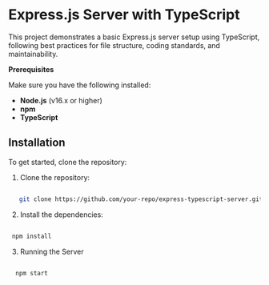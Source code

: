 
# Express.js Server with TypeScript

This project demonstrates a basic Express.js server setup using TypeScript, following best practices for file structure, coding standards, and maintainability.

**Prerequisites**

Make sure you have the following installed:

- **Node.js** (v16.x or higher)
- **npm**
- **TypeScript**

## Installation

To get started, clone the repository:

1. Clone the repository:
```bash

   git clone https://github.com/your-repo/express-typescript-server.git
   ```

2. Install the dependencies:
  ```bash

   npm install
```
3. Running the Server
   
 ```bash

   npm start
```


   
